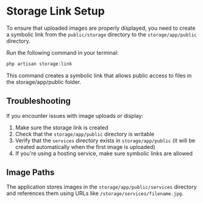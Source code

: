 # Storage Link Setup

To ensure that uploaded images are properly displayed, you need to create a symbolic link from the `public/storage` directory to the `storage/app/public` directory.

Run the following command in your terminal:

```bash
php artisan storage:link
```

This command creates a symbolic link that allows public access to files in the storage/app/public folder.

## Troubleshooting

If you encounter issues with image uploads or display:

1. Make sure the storage link is created
2. Check that the `storage/app/public` directory is writable
3. Verify that the `services` directory exists in `storage/app/public` (it will be created automatically when the first image is uploaded)
4. If you're using a hosting service, make sure symbolic links are allowed

## Image Paths

The application stores images in the `storage/app/public/services` directory and references them using URLs like `/storage/services/filename.jpg`.
